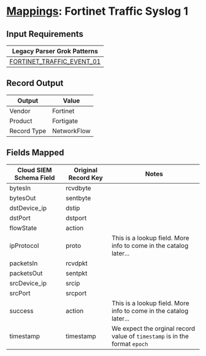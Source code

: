 # [Mappings](README.md): Fortinet Traffic Syslog 1

## Input Requirements

|Legacy Parser Grok Patterns|
|-------------|
|[FORTINET_TRAFFIC_EVENT_01](../legacy_parsers/FORTINET_TRAFFIC_EVENT_01.md)|

## Record Output

|Output|Value|
|------|-----|
|Vendor|Fortinet|
|Product|Fortigate|
|Record Type|NetworkFlow|

## Fields Mapped

|Cloud SIEM Schema Field|Original Record Key|Notes|
|-----------------------|-------------------|-----|
|bytesIn|rcvdbyte||
|bytesOut|sentbyte||
|dstDevice_ip|dstip||
|dstPort|dstport||
|flowState|action||
|ipProtocol|proto|This is a lookup field. More info to come in the catalog later...|
|packetsIn|rcvdpkt||
|packetsOut|sentpkt||
|srcDevice_ip|srcip||
|srcPort|srcport||
|success|action|This is a lookup field. More info to come in the catalog later...|
|timestamp|timestamp|We expect the orginal record value of `timestamp` is in the format `epoch`|

